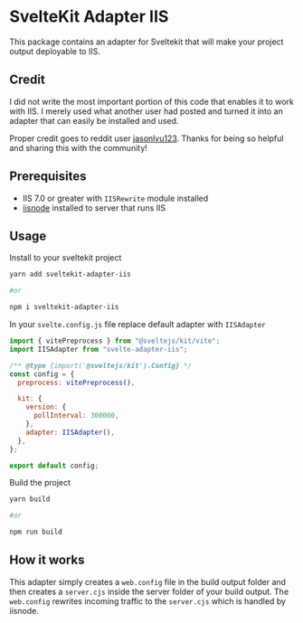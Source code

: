# SvelteKit Adapter IIS

This package contains an adapter for Sveltekit that will make your project output deployable to IIS.

## Credit

I did not write the most important portion of this code that enables it to work with IIS. I merely used what another user had posted and turned it into an adapter that can easily be installed and used.

Proper credit goes to reddit user [jasonlyu123]("https://www.reddit.com/user/jasonlyu123/"). Thanks for being so helpful and sharing this with the community!

## Prerequisites

- IIS 7.0 or greater with `IISRewrite` module installed
- [iisnode]("https://github.com/Azure/iisnode") installed to server that runs IIS

## Usage

Install to your sveltekit project

```bash
yarn add sveltekit-adapter-iis

#or

npm i sveltekit-adapter-iis
```

In your `svelte.config.js` file replace default adapter with `IISAdapter`

```js
import { vitePreprocess } from "@sveltejs/kit/vite";
import IISAdapter from "svelte-adapter-iis";

/** @type {import('@sveltejs/kit').Config} */
const config = {
  preprocess: vitePreprocess(),

  kit: {
    version: {
      pollInterval: 300000,
    },
    adapter: IISAdapter(),
  },
};

export default config;
```

Build the project

```sh
yarn build

#or

npm run build
```

## How it works

This adapter simply creates a `web.config` file in the build output folder and then creates a `server.cjs` inside the server folder of your build output. The `web.config` rewrites incoming traffic to the `server.cjs` which is handled by iisnode.
